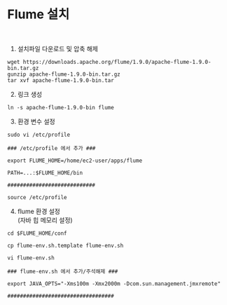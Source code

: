 # Flume 설치

<br>

1. 설치파일 다운로드 및 압축 해제
```
wget https://downloads.apache.org/flume/1.9.0/apache-flume-1.9.0-bin.tar.gz
gunzip apache-flume-1.9.0-bin.tar.gz
tar xvf apache-flume-1.9.0-bin.tar
```

2. 링크 생성  
```
ln -s apache-flume-1.9.0-bin flume
```

3. 환경 변수 설정  
```
sudo vi /etc/profile

### /etc/profile 에서 추가 ###

export FLUME_HOME=/home/ec2-user/apps/flume

PATH=...:$FLUME_HOME/bin

############################

source /etc/profile
```

4. flume 환경 설정  
(자바 힙 메모리 설정)  
```
cd $FLUME_HOME/conf

cp flume-env.sh.template flume-env.sh

vi flume-env.sh

### flume-env.sh 에서 추가/주석해제 ###

export JAVA_OPTS="-Xms100m -Xmx2000m -Dcom.sun.management.jmxremote"

##################################

```